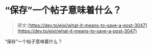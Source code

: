 # “保存”一个帖子意味着什么？

> 原文:[https://dev.to/eixi/what-it-means-to-save-a-post-3047](https://dev.to/eixi/what-it-means-to-save-a-post-3047)

“保存”一个帖子意味着什么？